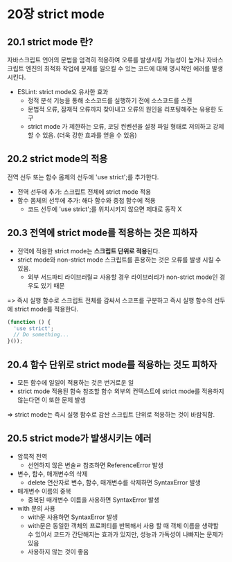 # 20장 strict mode
## 20.1 strict mode 란?
자바스크립트 언어의 문법을 엄격히 적용하여 오류를 발생시킬 가능성이 높거나 자바스크립트 엔진의 최적화 작업에 문제를 일으킬 수 있는 코드에 대해 명시적인 에러를 발생시킨다.
- ESLint: strict mode오 유사한 효과
  - 정적 분석 기능을 통해 소스코드를 실행하기 전에 소스코드를 스캔
  - 문법적 오류, 잠재적 오류까지 찾아내고 오류의 원인을 리포팅해주는 유용한 도구
  - strict mode 가 제한하는 오류, 코딩 컨벤션을 설정 파일 형태로 저의하고 강제할 수 있음. (더욱 강한 효과를 얻을 수 있음)
 
## 20.2 strict mode의 적용
전역 선두 또는 함수 몸체의 선두에 'use strict';를 추가한다.
- 전역 선두에 추가: 스크립트 전체에 strict mode 적용
- 함수 몸체의 선두에 추가: 해다 함수와 중첩 함수에 적용
  - 코드 선두에 'use strict';를 위치시키지 않으면 제대로 동작 X

## 20.3 전역에 strict mode를 적용하는 것은 피하자
- 전역에 적용한 strict mode는 **스크립트 단위로 적용**된다.
- strict mode와 non-strict mode 스크립트를 혼용하는 것은 오류를 발생 시킬 수 있음.
  - 외부 서드파티 라이브러릴ㄹ 사용할 경우 라이브러리가 non-strict mode인 경우도 있기 때문

=> 즉시 실행 함수로 스크립트 전체를 감싸서 스코프를 구분하고 즉시 실행 함수의 선두에 strict mode를 적용한다.
```jsx
(function () {
  'use strict';
  // Do something...
}());
```

## 20.4 함수 단위로 strict mode를 적용하는 것도 피하자
- 모든 함수에 일일이 적용하는 것은 번거로운 일
- strict mode 적용된 함숙 참조할 함수 외부의 컨텍스트에 strict mode를 적용하지 않는다면 이 또한 문제 발생

=> strict mode는 즉시 실행 함수로 감싼 스크립트 단위로 적용하는 것이 바람직함.


## 20.5 strict mode가 발생시키는 에러
- 암묵적 전역
  - 선언하지 않은 변술ㄹ 참조하면 ReferenceError 발생
- 변수, 함수, 매개변수의 삭제
  - delete 연산자로 변수, 함수, 매개변수를 삭제하면 SyntaxError 발생
- 매개변수 이름의 중복
  - 중복된 매개변수 이름을 사용하면 SyntaxError 발생
- with 문의 사용
  - with문 사용하면 SyntaxError 발생
  - with문은 동일한 객체의 프로퍼티를 반복해서 사용 할 때 객체 이름을 생략할 수 있어서 코드가 간단해지는 효과가 있지만, 성능과 가독성이 나빠지는 문제가 있음
  - 사용하지 않는 것이 좋음
